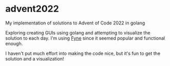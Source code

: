 # advent2022
My implementation of solutions to Advent of Code 2022 in golang

Exploring creating GUIs using golang and attempting to visualize the solution to each day. I'm using [Fyne](https://fyne.io/) since it seemed popular and functional enough.

I haven't put much effort into making the code nice, but it's fun to get the solution and a visualization!
